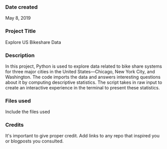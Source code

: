 ### Date created
May 8, 2019

### Project Title
Explore US Bikeshare Data

### Description
In this project, Python is used to explore data related to bike share systems
for three major cities in the United States—Chicago, New York City, and Washington.
The code imports the data and answers interesting questions about it by computing descriptive statistics. The script takes in raw input to create an interactive experience in the terminal to present these statistics.

### Files used
Include the files used

### Credits
It's important to give proper credit. Add links to any repo that inspired you or blogposts you consulted.
